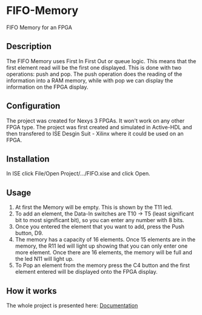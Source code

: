 # FIFO-Memory
FIFO Memory for an FPGA

## Description
The FIFO Memory uses First In First Out or queue logic. This means that the first element read will be the first one displayed. This is done with two operations: push and pop. The push operation does the reading of the information into a RAM memory, while with pop we can display the information on the FPGA display.

## Configuration
The project was created for Nexys 3 FPGAs. It won't work on any other FPGA type.
The project was first created and simulated in Active-HDL and then transfered to ISE Desgin Suit - Xilinx where it could be used on an FPGA.

## Installation
In ISE click File/Open Project/.../FIFO.xise and click Open.

## Usage
1. At first the Memory will be empty. This is shown by the T11 led.
2. To add an element, the Data-In switches are T10 -> T5 (least significant bit to most significant bit), so you can enter any number with 8 bits.
3. Once you entered the element that you want to add, press the Push button, D9.
4. The memory has a capacity of 16 elements. Once 15 elements are in the memory, the R11 led will light up showing that you can only enter one more element. Once there are 16 elements, the memory will be full and the led N11 will light up.
5. To Pop an element from the memory press the C4 button and the first element entered will be displayed onto the FPGA display.


## How it works
The whole project is presented here: [Documentation](HALMAI_ERIK_FIFO.docx "Documentation")


